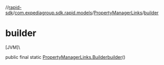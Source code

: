 //[rapid-sdk](../../../index.md)/[com.expediagroup.sdk.rapid.models](../index.md)/[PropertyManagerLinks](index.md)/[builder](builder.md)

# builder

[JVM]\

public final static [PropertyManagerLinks.Builder](-builder/index.md)[builder](builder.md)()
